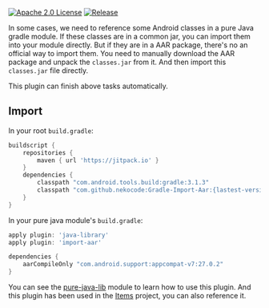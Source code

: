 [![Apache 2.0 License](https://img.shields.io/badge/license-Apache%202.0-blue.svg?style=flat)](http://www.apache.org/licenses/LICENSE-2.0.html) [![Release](https://jitpack.io/v/nekocode/Gradle-Import-Aar.svg)](https://jitpack.io/#nekocode/Gradle-Import-Aar)

In some cases, we need to reference some Android classes in a pure Java gradle module. If these classes are in a common jar, you can import them into your module directly. But if they are in a AAR package, there's no an official way to import them. You need to manually download the AAR package and unpack the `classes.jar` from it. And then import this `classes.jar` file directly.

This plugin can finish above tasks automatically.

## Import

In your root `build.gradle`:

```gradle
buildscript {
    repositories {
        maven { url 'https://jitpack.io' }
    }
    dependencies {
        classpath "com.android.tools.build:gradle:3.1.3"
        classpath "com.github.nekocode:Gradle-Import-Aar:{lastest-version}"
    }
}
```

In your pure java module's `build.gradle`:

```gradle
apply plugin: 'java-library'
apply plugin: 'import-aar'

dependencies {
    aarCompileOnly "com.android.support:appcompat-v7:27.0.2"
}
```

You can see the [pure-java-lib](pure-java-lib) module to learn how to use this plugin. And this plugin has been used in the [Items](https://github.com/nekocode/Items) project, you can also reference it.
